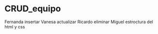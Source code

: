 # CRUD_equipo

Fernanda insertar 
Vanesa actualizar
Ricardo eliminar
Miguel estroctura del html y css
